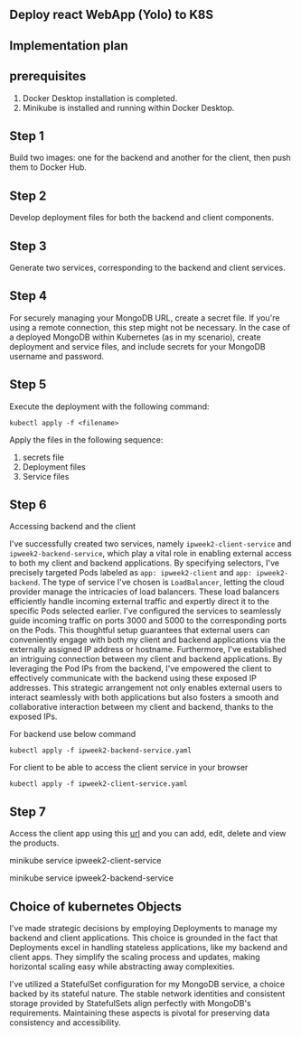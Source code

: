 ## Deploy react WebApp (Yolo) to K8S

## Implementation plan

 ## prerequisites 
  1. Docker Desktop installation is completed.
  2. Minikube is installed and running within Docker Desktop.

## Step 1
 Build two images: one for the backend and another for the client, then push them to Docker Hub.

## Step 2 
 Develop deployment files for both the backend and client components.

## Step 3
Generate two services, corresponding to the backend and client services.

## Step 4
For securely managing your MongoDB URL, create a secret file. If you're using a remote connection, this step might not be necessary. In the case of a deployed MongoDB within Kubernetes (as in my scenario), create deployment and service files, and include secrets for your MongoDB username and password.

## Step 5
 Execute the deployment with the following command:

`
kubectl apply -f <filename>
`

Apply the files in the following sequence:

1. secrets file
2. Deployment files
3. Service files

## Step 6
Accessing backend and the client

I've successfully created two services, namely `ipweek2-client-service` and `ipweek2-backend-service`, which play a vital role in enabling external access to both my client and backend applications. By specifying selectors, I've precisely targeted Pods labeled as `app: ipweek2-client` and `app: ipweek2-backend`. The type of service I've chosen is `LoadBalancer`, letting the cloud provider manage the intricacies of load balancers. These load balancers efficiently handle incoming external traffic and expertly direct it to the specific Pods selected earlier. I've configured the services to seamlessly guide incoming traffic on ports 3000 and 5000 to the corresponding ports on the Pods. This thoughtful setup guarantees that external users can conveniently engage with both my client and backend applications via the externally assigned IP address or hostname. Furthermore, I've established an intriguing connection between my client and backend applications. By leveraging the Pod IPs from the backend, I've empowered the client to effectively communicate with the backend using these exposed IP addresses. This strategic arrangement not only enables external users to interact seamlessly with both applications but also fosters a smooth and collaborative interaction between my client and backend, thanks to the exposed IPs.

For backend use below command

`
kubectl apply -f ipweek2-backend-service.yaml
`

For client to be able to access the client service in your browser

`
kubectl apply -f ipweek2-client-service.yaml
`

## Step 7

Access the client app using this [url](http://localhost:3000) and you can add, edit, delete and view the products.

minikube service ipweek2-client-service 

minikube service ipweek2-backend-service 


## Choice of kubernetes Objects

I've made strategic decisions by employing Deployments to manage my backend and client applications. This choice is grounded in the fact that Deployments excel in handling stateless applications, like my backend and client apps. They simplify the scaling process and updates, making horizontal scaling easy while abstracting away complexities.

 I've utilized a StatefulSet configuration for my MongoDB service, a choice backed by its stateful nature. The stable network identities and consistent storage provided by StatefulSets align perfectly with MongoDB's requirements. Maintaining these aspects is pivotal for preserving data consistency and accessibility.


